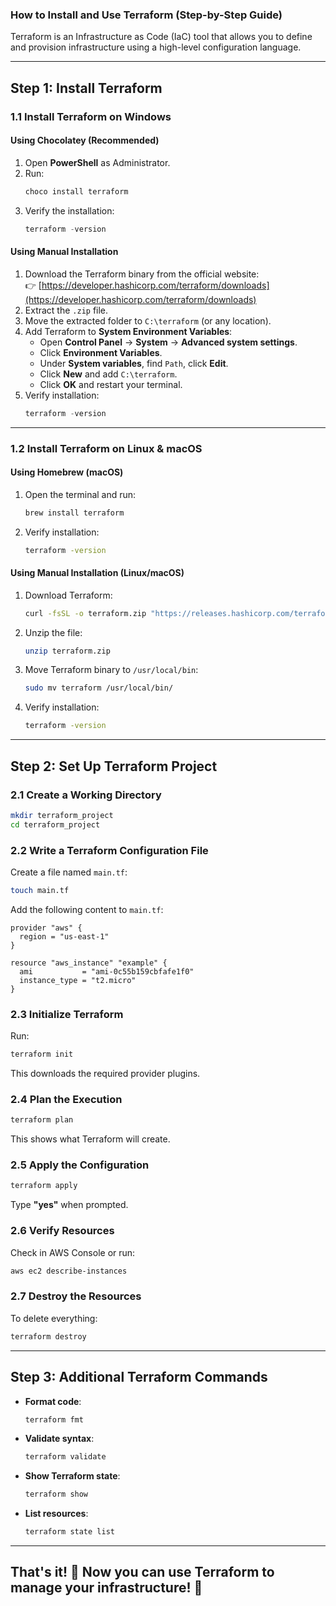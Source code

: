 ### **How to Install and Use Terraform (Step-by-Step Guide)**

Terraform is an Infrastructure as Code (IaC) tool that allows you to define and provision infrastructure using a high-level configuration language.

---

## **Step 1: Install Terraform**
### **1.1 Install Terraform on Windows**
#### **Using Chocolatey (Recommended)**
1. Open **PowerShell** as Administrator.
2. Run:
   ```powershell
   choco install terraform
   ```
3. Verify the installation:
   ```powershell
   terraform -version
   ```

#### **Using Manual Installation**
1. Download the Terraform binary from the official website:  
   👉 [https://developer.hashicorp.com/terraform/downloads](https://developer.hashicorp.com/terraform/downloads)
2. Extract the `.zip` file.
3. Move the extracted folder to `C:\terraform` (or any location).
4. Add Terraform to **System Environment Variables**:
   - Open **Control Panel** → **System** → **Advanced system settings**.
   - Click **Environment Variables**.
   - Under **System variables**, find `Path`, click **Edit**.
   - Click **New** and add `C:\terraform`.
   - Click **OK** and restart your terminal.
5. Verify installation:
   ```powershell
   terraform -version
   ```

---

### **1.2 Install Terraform on Linux & macOS**
#### **Using Homebrew (macOS)**
1. Open the terminal and run:
   ```sh
   brew install terraform
   ```
2. Verify installation:
   ```sh
   terraform -version
   ```

#### **Using Manual Installation (Linux/macOS)**
1. Download Terraform:
   ```sh
   curl -fsSL -o terraform.zip "https://releases.hashicorp.com/terraform/$(curl -s https://checkpoint-api.hashicorp.com/v1/check/terraform | jq -r '.current_version')/terraform_$(curl -s https://checkpoint-api.hashicorp.com/v1/check/terraform | jq -r '.current_version')_$(uname -s | tr '[:upper:]' '[:lower:]')_amd64.zip"
   ```
2. Unzip the file:
   ```sh
   unzip terraform.zip
   ```
3. Move Terraform binary to `/usr/local/bin`:
   ```sh
   sudo mv terraform /usr/local/bin/
   ```
4. Verify installation:
   ```sh
   terraform -version
   ```

---

## **Step 2: Set Up Terraform Project**
### **2.1 Create a Working Directory**
```sh
mkdir terraform_project
cd terraform_project
```

### **2.2 Write a Terraform Configuration File**
Create a file named `main.tf`:
```sh
touch main.tf
```
Add the following content to `main.tf`:
```hcl
provider "aws" {
  region = "us-east-1"
}

resource "aws_instance" "example" {
  ami           = "ami-0c55b159cbfafe1f0"
  instance_type = "t2.micro"
}
```

### **2.3 Initialize Terraform**
Run:
```sh
terraform init
```
This downloads the required provider plugins.

### **2.4 Plan the Execution**
```sh
terraform plan
```
This shows what Terraform will create.

### **2.5 Apply the Configuration**
```sh
terraform apply
```
Type **"yes"** when prompted.

### **2.6 Verify Resources**
Check in AWS Console or run:
```sh
aws ec2 describe-instances
```

### **2.7 Destroy the Resources**
To delete everything:
```sh
terraform destroy
```

---

## **Step 3: Additional Terraform Commands**
- **Format code**:  
  ```sh
  terraform fmt
  ```
- **Validate syntax**:  
  ```sh
  terraform validate
  ```
- **Show Terraform state**:  
  ```sh
  terraform show
  ```
- **List resources**:  
  ```sh
  terraform state list
  ```

---

## **That's it!** 🎉 Now you can use Terraform to manage your infrastructure! 🚀
